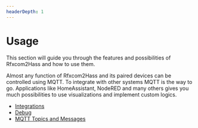 ```yaml
---
headerDepth: 1
---
```


# Usage

This section will guide you through the features and possibilities of Rfxcom2Hass and how to use them.

Almost any function of Rfxcom2Hass and its paired devices can be controlled using MQTT. To integrate with other systems MQTT is the way to go. Applications like HomeAssistant, NodeRED and many others gives you much possibilities to use visualizations and implement custom logics.

* [Integrations](./integrations/README.md)
* [Debug](./debug.md)
* [MQTT Topics and Messages](./mqtt_topics_and_messages.md)
